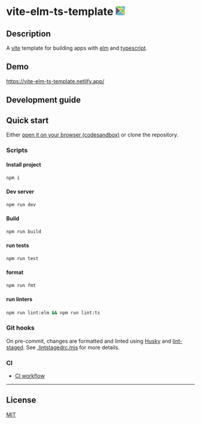 <h1>vite-elm-ts-template <img aria-hidden="true" alt="" src="src/assets/logo.png" style="width: 24px;"></h1>

## Description

A [vite](https://vitejs.dev/) template for building apps with [elm](https://elm-lang.org/) and [typescript](https://www.typescriptlang.org/). 

## Demo

https://vite-elm-ts-template.netlify.app/

## Development guide

## Quick start

Either [open it on your browser (codesandbox)](https://codesandbox.io/p/devbox/github/FaberVitale/vite-elm-ts-template)
or clone the repository.

### Scripts

#### Install project

```bash
npm i
```

#### Dev server

```bash
npm run dev
```

#### Build

```bash
npm run build
```

#### run tests

```bash
npm run test
```

#### format

```bash
npm run fmt
```

#### run linters

```bash
npm run lint:elm && npm run lint:ts
```

### Git hooks

On pre-commit, changes are formatted and linted using [Husky](https://typicode.github.io/husky/) and [lint-staged](https://github.com/lint-staged/lint-staged).
See [.lintstagedrc.mjs](.lintstagedrc.mjs) for more details.

### CI

- [CI workflow](.github/workflows/ci.yaml)

---

## License

[MIT](./LICENSE)